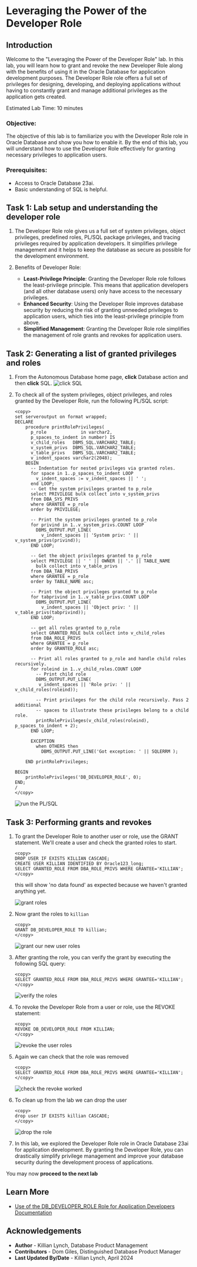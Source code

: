 # Leveraging the Power of the Developer Role

## Introduction

Welcome to the "Leveraging the Power of the Developer Role" lab. In this lab, you will learn how to grant and revoke the new Developer Role along with the benefits of using it in the Oracle Database for application development purposes. The Developer Role role offers a full set of privileges for designing, developing, and deploying applications without having to constantly grant and manage additional privileges as the application gets created.

Estimated Lab Time: 10 minutes

### Objective:
The objective of this lab is to familiarize you with the Developer Role role in Oracle Database and show you how to enable it. By the end of this lab, you will understand how to use the Developer Role effectively for granting necessary privileges to application users.

### Prerequisites:
- Access to Oracle Database 23ai.
- Basic understanding of SQL is helpful.

## Task 1: Lab setup and understanding the developer role

1. The Developer Role role gives us a full set of system privileges, object privileges, predefined roles, PL/SQL package privileges, and tracing privileges required by application developers. It simplifies privilege management and it helps to keep the database as secure as possible for the development environment.

2. Benefits of Developer Role:
   - **Least-Privilege Principle**: Granting the Developer Role role follows the least-privilege principle. This means that application developers (and all other database users) only have access to the necessary privileges.
   - **Enhanced Security**: Using the Developer Role improves database security by reducing the risk of granting unneeded privileges to application users, which ties into the least-privilege principle from above. 
   - **Simplified Management**: Granting the Developer Role role simplifies the management of role grants and revokes for application users. 

## Task 2: Generating a list of granted privileges and roles

1. From the Autonomous Database home page, **click** Database action and then **click** SQL.
    ![click SQL](images/im1.png " ")

2. To check all of the system privileges, object privileges, and roles granted by the Developer Role, run the following PL/SQL script:


    ```
    <copy>
    set serveroutput on format wrapped;
    DECLARE
        procedure printRolePrivileges(
          p_role             in varchar2,
          p_spaces_to_indent in number) IS
          v_child_roles   DBMS_SQL.VARCHAR2_TABLE;
          v_system_privs  DBMS_SQL.VARCHAR2_TABLE;
          v_table_privs   DBMS_SQL.VARCHAR2_TABLE;
          v_indent_spaces varchar2(2048);
        BEGIN
          -- Indentation for nested privileges via granted roles.
          for space in 1..p_spaces_to_indent LOOP
            v_indent_spaces := v_indent_spaces || ' ';
          end LOOP;
          -- Get the system privileges granted to p_role
          select PRIVILEGE bulk collect into v_system_privs
          from DBA_SYS_PRIVS
          where GRANTEE = p_role
          order by PRIVILEGE;

          -- Print the system privileges granted to p_role
          for privind in 1..v_system_privs.COUNT LOOP
            DBMS_OUTPUT.PUT_LINE(
              v_indent_spaces || 'System priv: ' || v_system_privs(privind));
          END LOOP;

          -- Get the object privileges granted to p_role
          select PRIVILEGE || ' ' || OWNER || '.' || TABLE_NAME
            bulk collect into v_table_privs
          from DBA_TAB_PRIVS
          where GRANTEE = p_role
          order by TABLE_NAME asc;

          -- Print the object privileges granted to p_role
          for tabprivind in 1..v_table_privs.COUNT LOOP
            DBMS_OUTPUT.PUT_LINE(
              v_indent_spaces || 'Object priv: ' || v_table_privs(tabprivind));
          END LOOP;

          -- get all roles granted to p_role
          select GRANTED_ROLE bulk collect into v_child_roles
          from DBA_ROLE_PRIVS
          where GRANTEE = p_role
          order by GRANTED_ROLE asc;

          -- Print all roles granted to p_role and handle child roles recursively.
          for roleind in 1..v_child_roles.COUNT LOOP
            -- Print child role
            DBMS_OUTPUT.PUT_LINE(
             v_indent_spaces || 'Role priv: ' || v_child_roles(roleind));

            -- Print privileges for the child role recursively. Pass 2 additional
            -- spaces to illustrate these privileges belong to a child role.
            printRolePrivileges(v_child_roles(roleind), p_spaces_to_indent + 2);
          END LOOP;

          EXCEPTION
            when OTHERS then
              DBMS_OUTPUT.PUT_LINE('Got exception: ' || SQLERRM );

        END printRolePrivileges;

    BEGIN
        printRolePrivileges('DB_DEVELOPER_ROLE', 0);
    END;
    /
    </copy>
    ```
    ![run the PL/SQL](images/im2.png " ")

## Task 3: Performing grants and revokes

1. To grant the Developer Role to another user or role, use the GRANT statement. We'll create a user and check the granted roles to start.

    ```
    <copy>
    DROP USER IF EXISTS KILLIAN CASCADE;
    CREATE USER KILLIAN IDENTIFIED BY Oracle123_long;
    SELECT GRANTED_ROLE FROM DBA_ROLE_PRIVS WHERE GRANTEE='KILLIAN';    
    </copy>
    ```
    this will show 'no data found' as expected because we haven't granted anything yet.
    
    ![grant roles](images/im3.png " ")

2. Now grant the roles to `killian`
   
    ```
    <copy>
    GRANT DB_DEVELOPER_ROLE TO killian;
    </copy>
    ```
    ![grant our new user roles](images/im4.png " ")

3. After granting the role, you can verify the grant by executing the following SQL query:
   
    ```
    <copy>
    SELECT GRANTED_ROLE FROM DBA_ROLE_PRIVS WHERE GRANTEE='KILLIAN';
    </copy>
    ```
    ![verify the roles](images/im5.png " ")

4. To revoke the Developer Role from a user or role, use the REVOKE statement:
   
    ```
    <copy>
    REVOKE DB_DEVELOPER_ROLE FROM KILLIAN;
    </copy>
    ```
    ![revoke the user roles](images/im6.png " ")

5. Again we can check that the role was removed

    ```
    <copy>
    SELECT GRANTED_ROLE FROM DBA_ROLE_PRIVS WHERE GRANTEE='KILLIAN';
    </copy>
    ```
    ![check the revoke worked](images/im7.png " ")

6. To clean up from the lab we can drop the user

    ```
    <copy>
    drop user IF EXISTS killian CASCADE;    
    </copy>
    ```
    ![drop the role](images/im8.png " ")

7. In this lab, we explored the Developer Role role in Oracle Database 23ai for application development. By granting the Developer Role, you can drastically simplify privilege management and improve your database security during the development process of applications.

You may now **proceed to the next lab** 


## Learn More

* [Use of the DB\_DEVELOPER\_ROLE Role for Application Developers Documentation](https://docs.oracle.com/en/database/oracle/oracle-database/23/dbseg/managing-security-for-application-developers.html#DBSEG-GUID-DCEEC563-4F6C-4B0A-9EB2-9F88CDF351D7)

## Acknowledgements
* **Author** - Killian Lynch, Database Product Management
* **Contributors** - Dom Giles, Distinguished Database Product Manager
* **Last Updated By/Date** - Killian Lynch, April 2024